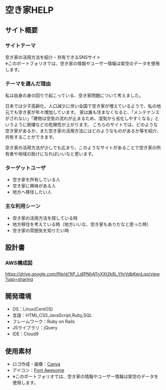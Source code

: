 # 空き家HELP

## サイト概要
### サイトテーマ

空き家の活用方法を紹介・共有できるSNSサイト<br>
※このポートフォリオでは、空き家の情報やユーザー情報は架空のデータを使用します。
​
### テーマを選んだ理由


私は自身の身の回りで起こっている、空き家問題について考えました。

日本では少子高齢化、人口減少に伴い全国で空き家が増えているようで、私の地元でも空き家が年々増加しています。
家は誰も住まなくなると、「メンテナンスがされない」「建物は空気の流れが止まるため、湿気から劣化しやすくなる」というように倒壊などの危険性が上がります。
こちらのサイトでは、どのような空き家があるか、また空き家の活用方法にはどのようなものがあるか等を紹介、共有することができます。

空き家の活用方法が少しでも広まり、このようなサイトがあることで空き家の所有者や地域の助けになればいいなと思います。


### ターゲットユーザ

- 空き家を所有している人
- 空き家に興味がある人
- 地方へ移住したい人

### 主な利用シーン

- 空き家の活用方法を探している時
- 地方移住を考えている時（地方いいな、空き家もありだなと思った時）
- 空き家の雰囲気を知りたい時

## 設計書

### AWS構成図
<https://drive.google.com/file/d/1tP_LdlPNhATnXXt2k8j_YhrVdbKenLqo/view?usp=sharing>
​
## 開発環境
- OS：Linux(CentOS)
- 言語：HTML,CSS,JavaScript,Ruby,SQL
- フレームワーク：Ruby on Rails
- JSライブラリ：jQuery
- IDE：Cloud9
​
## 使用素材

- ロゴ作成・画像：[Canva](https://www.canva.com/)
- アイコン：[Font Awesome](https://fontawesome.com/)
- ※このポートフォリオでは、空き家の情報やユーザー情報は架空のデータを使用します。
